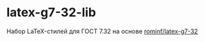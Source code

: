 # latex-g7-32-lib

Набор LaTeX-стилей для ГОСТ 7.32 на основе [rominf/latex-g7-32](https://github.com/rominf/latex-g7-32)
